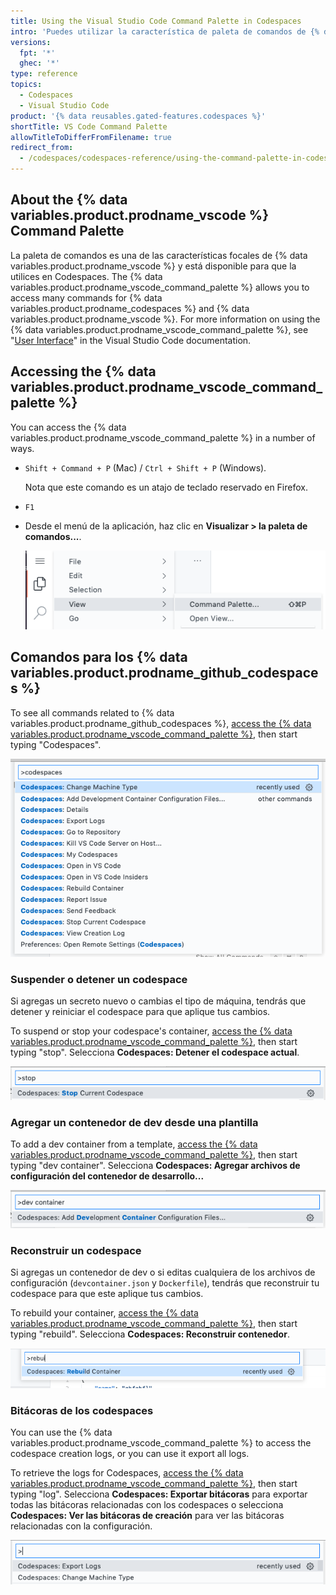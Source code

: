 ```yaml
---
title: Using the Visual Studio Code Command Palette in Codespaces
intro: 'Puedes utilizar la característica de paleta de comandos de {% data variables.product.prodname_vscode %} para acceder a muchos comandos en Codespaces.'
versions:
  fpt: '*'
  ghec: '*'
type: reference
topics:
  - Codespaces
  - Visual Studio Code
product: '{% data reusables.gated-features.codespaces %}'
shortTitle: VS Code Command Palette
allowTitleToDifferFromFilename: true
redirect_from:
  - /codespaces/codespaces-reference/using-the-command-palette-in-codespaces
---
```


## About the {% data variables.product.prodname_vscode %} Command Palette

La paleta de comandos es una de las características focales de {% data variables.product.prodname_vscode %} y está disponible para que la utilices en Codespaces. The {% data variables.product.prodname_vscode_command_palette %} allows you to access many commands for {% data variables.product.prodname_codespaces %} and {% data variables.product.prodname_vscode %}. For more information on using the {% data variables.product.prodname_vscode_command_palette %}, see "[User Interface](https://code.visualstudio.com/docs/getstarted/userinterface#_command-palette)" in the Visual Studio Code documentation.

## Accessing the {% data variables.product.prodname_vscode_command_palette %}

You can access the {% data variables.product.prodname_vscode_command_palette %} in a number of ways.

- `Shift + Command + P` (Mac) / `Ctrl + Shift + P` (Windows).

  Nota que este comando es un atajo de teclado reservado en Firefox.
- `F1`
- Desde el menú de la aplicación, haz clic en **Visualizar > la paleta de comandos...**.

  ![El menú de la aplicación](/assets/images/help/codespaces/codespaces-view-menu.png)

## Comandos para los {% data variables.product.prodname_github_codespaces %}

To see all commands related to {% data variables.product.prodname_github_codespaces %}, [access the {% data variables.product.prodname_vscode_command_palette %}](#accessing-the-command-palette), then start typing "Codespaces".

![Una lista de todos los comandos que se relacionan con los codespaces](/assets/images/help/codespaces/codespaces-command-palette.png)

### Suspender o detener un codespace

Si agregas un secreto nuevo o cambias el tipo de máquina, tendrás que detener y reiniciar el codespace para que aplique tus cambios.

To suspend or stop your codespace's container, [access the {% data variables.product.prodname_vscode_command_palette %}](#accessing-the-command-palette), then start typing "stop". Selecciona **Codespaces: Detener el codespace actual**.

![Comando para detner un codespace](/assets/images/help/codespaces/codespaces-stop.png)

### Agregar un contenedor de dev desde una plantilla

To add a dev container from a template, [access the {% data variables.product.prodname_vscode_command_palette %}](#accessing-the-command-palette), then start typing "dev container". Selecciona **Codespaces: Agregar archivos de configuración del contenedor de desarrollo...**

![Comando para agregar un contenedor de dev](/assets/images/help/codespaces/add-prebuilt-container-command.png)

### Reconstruir un codespace

Si agregas un contenedor de dev o si editas cualquiera de los archivos de configuración (`devcontainer.json` y `Dockerfile`), tendrás que reconstruir tu codespace para que este aplique tus cambios.

To rebuild your container, [access the {% data variables.product.prodname_vscode_command_palette %}](#accessing-the-command-palette), then start typing "rebuild". Selecciona **Codespaces: Reconstruir contenedor**.

![Comando para reconstruir un codespace](/assets/images/help/codespaces/codespaces-rebuild.png)

### Bitácoras de los codespaces

You can use the {% data variables.product.prodname_vscode_command_palette %} to access the codespace creation logs, or you can use it export all logs.

To retrieve the logs for Codespaces, [access the {% data variables.product.prodname_vscode_command_palette %}](#accessing-the-command-palette), then start typing "log". Selecciona **Codespaces: Exportar bitácoras** para exportar todas las bitácoras relacionadas con los codespaces o selecciona **Codespaces: Ver las bitácoras de creación** para ver las bitácoras relacionadas con la configuración.

![Comando para acceder a las bitácoras](/assets/images/help/codespaces/codespaces-logs.png)
